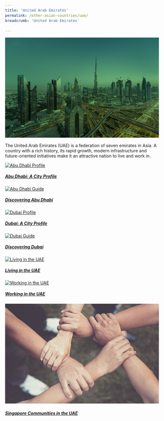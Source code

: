 ```yaml
---
title: 'United Arab Emirates'
permalink: /other-asian-countries/uae/
breadcrumb: 'United Arab Emirates'

---
```


<img src="/images/uae/uae-banner.jpg" alt="UAE banner" style="width:800px;" />

The United Arab Emirates (UAE) is a federation of seven emirates in Asia. A country with a rich history, its rapid growth, modern infrastructure and future-oriented initiatives make it an attractive nation to live and work in.


<div>
	<div class="row is-multiline">
		<div class="col is-half-tablet padding--bottom--lg">
			<a href="/other-asian-countries/uae/abu-dhabi-a-city-profile/" class="project-link">
				<img src="/images/uae/abu-dhabi-profile-small.jpg" alt="Abu Dhabi Profile" class="project-image">
			<div class="project-card">
				<div class="project-title margin--bottom--xs">
					<h5><b>Abu Dhabi: A City Profile</b></h5>
				</div>
			</div>
			</a>
		</div>
		<div class="col is-half-tablet padding--bottom--lg">
			<a href="/other-asian-countries/uae/discovering-abu-dhabi/" class="project-link">
				<img src="/images/uae/abu-dhabi-guide-small.jpg" alt="Abu Dhabi Guide" class="project-image">
			<div class="project-card">
				<div class="project-title margin--bottom--xs">
					<h5><b>Discovering Abu Dhabi</b></h5>
				</div>
			</div>
			</a>
		</div>
	</div>
</div>

<p><p>

<div>
	<div class="row is-multiline">
		<div class="col is-half-tablet padding--bottom--lg">
			<a href="/other-asian-countries/uae/dubai-a-city-profile/" class="project-link">
				<img src="/images/uae/dubai-profile-small.jpg" alt="Dubai Profile" class="project-image">
			<div class="project-card">
				<div class="project-title margin--bottom--xs">
					<h5><b>Dubai: A City Profile</b></h5>
				</div>
			</div>
			</a>
		</div>
		<div class="col is-half-tablet padding--bottom--lg">
			<a href="/other-asian-countries/uae/discovering-dubai/" class="project-link">
				<img src="/images/uae/dubai-guide-small.jpg" alt="Dubai Guide" class="project-image">
			<div class="project-card">
				<div class="project-title margin--bottom--xs">
					<h5><b>Discovering Dubai</b></h5>
				</div>
			</div>
			</a>
		</div>
	</div>
</div>

<p><p>

<div>
	<div class="row is-multiline">
		<div class="col is-half-tablet padding--bottom--lg">
			<a href="/other-asian-countries/uae/living-in-uae/" class="project-link">
				<img src="/images/uae/living-in-uae-small.jpg" alt="Living in the UAE" class="project-image">
			<div class="project-card">
				<div class="project-title margin--bottom--xs">
					<h5><b>Living in the UAE</b></h5>
				</div>
			</div>
			</a>
		</div>
		<div class="col is-half-tablet padding--bottom--lg">
			<a href="/other-asian-countries/uae/working-in-uae/" class="project-link">
				<img src="/images/uae/working-in-uae-small.jpg" alt="Working in the UAE" class="project-image">
			<div class="project-card">
				<div class="project-title margin--bottom--xs">
					<h5><b>Working in the UAE</b></h5>
				</div>
			</div>
			</a>
		</div>
	</div>
</div>

<p><p>

<div>
	<div class="row is-multiline">
		<div class="col is-half-tablet padding--bottom--lg">
			<a href="/other-asian-countries/uae/singapore-communities-in-uae/" class="project-link">
				<img src="/images/shared/sg-communities-new.jpg" alt="SG Communities" class="project-image">
			<div class="project-card">
				<div class="project-title margin--bottom--xs">
					<h5><b>Singapore Communities in the UAE</b></h5>
				</div>
			</div>
			</a>
		</div>
	</div>
</div>

<p><p>